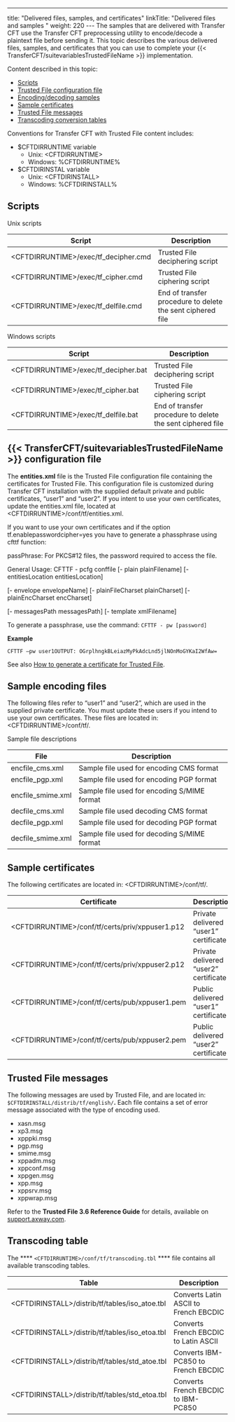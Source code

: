 ---
title: "Delivered files, samples, and certificates"
linkTitle: "Delivered files and samples "
weight: 220
--- The samples that are delivered with Transfer CFT use the Transfer CFT preprocessing utility to encode/decode a plaintext file before sending it. This topic describes the various delivered files, samples, and certificates that you can use to complete your {{< TransferCFT/suitevariablesTrustedFileName  >}} implementation.

Content described in this topic:

- [Scripts](#Scripts)
- [Trusted File configuration file](#Trusted)
- [Encoding/decoding samples](#Sample)
- [Sample certificates](#Sample)
- [Trusted File messages](#Messages)
- [Transcoding conversion tables](#Transcod)

Conventions for Transfer CFT with Trusted File content includes:

- $CFTDIRRUNTIME variable
    - Unix: &lt;CFTDIRRUNTIME>
    - Windows: %CFTDIRRUNTIME%
- $CFTDIRINSTAL variable
    - Unix: &lt;CFTDIRINSTALL>
    - Windows: %CFTDIRINSTALL%

<span id="Scripts"></span>

## Scripts

Unix scripts

| Script  | Description  |
| --- | --- |
| &lt;CFTDIRRUNTIME&gt;/exec/tf_decipher.cmd  | Trusted File deciphering script  |
| &lt;CFTDIRRUNTIME&gt;/exec/tf_cipher.cmd  | Trusted File ciphering script  |
| &lt;CFTDIRRUNTIME&gt;/exec/tf_delfile.cmd  | End of transfer procedure to delete the sent ciphered file  |

Windows scripts

| Script  | Description  |
| --- | --- |
| &lt;CFTDIRRUNTIME&gt;/exec/tf_decipher.bat  | Trusted File deciphering script  |
| &lt;CFTDIRRUNTIME&gt;/exec/tf_cipher.bat  | Trusted File ciphering script  |
| &lt;CFTDIRRUNTIME&gt;/exec/tf_delfile.bat  | End of transfer procedure to delete the sent ciphered file  |

<span id="Trusted"></span>

## {{< TransferCFT/suitevariablesTrustedFileName  >}} configuration file

The ****entities.xml**** file is the Trusted File configuration file containing the certificates for Trusted File. This configuration file is customized during Transfer CFT installation with the supplied default private and public certificates, “user1” and “user2”. If you intent to use your own certificates, update the entities.xml file, located at &lt;CFTDIRRUNTIME>/conf/tf/entities.xml.

If you want to use your own certificates and if the option tf.enablepasswordcipher=yes you have to generate a phassphrase using cfttf function:

passPhrase: For PKCS#12 files, the password required to access the file.

General Usage: CFTTF - pcfg conffile [- plain plainFilename] [- entitiesLocation entitiesLocation]

[- envelope envelopeName] [- plainFileCharset plainCharset] [- plainEncCharset encCharset]

[- messagesPath messagesPath] [- template xmlFilename]

To generate a passphrase, use the command: `CFTTF - pw [password]`

****Example****

```
CFTTF –pw user1OUTPUT: OGrplhngkBLeiazMyPkAdcLnd5jlNOnMoGYKaI2WfAw=
```

See also [How to generate a certificate for Trusted File](../tf_generate_cert).

<span id="Sample"></span>

## Sample encoding files

The following files refer to “user1” and “user2”, which are used in the supplied private certificate. You must update these users if you intend to use your own certificates. These files are located in: &lt;CFTDIRRUNTIME>/conf/tf/.

Sample file descriptions

| File  | Description  |
| --- | --- |
| encfile_cms.xml  | Sample file used for encoding CMS format  |
| encfile_pgp.xml  | Sample file used for encoding PGP format  |
| encfile_smime.xml  | Sample file used for encoding S/MIME format  |
| decfile_cms.xml  | Sample file used decoding CMS format  |
| decfile_pgp.xml  | Sample file used for decoding PGP format  |
| decfile_smime.xml  | Sample file used for decoding S/MIME format  |

## Sample certificates

The following certificates are located in: &lt;CFTDIRRUNTIME>/conf/tf/.

| Certificate  | Description  |
| --- | --- |
| &lt;CFTDIRRUNTIME&gt;/conf/tf/certs/priv/xppuser1.p12  | Private delivered “user1” certificate  |
| &lt;CFTDIRRUNTIME&gt;/conf/tf/certs/priv/xppuser2.p12  | Private delivered “user2” certificate  |
| &lt;CFTDIRRUNTIME&gt;/conf/tf/certs/pub/xppuser1.pem  | Public delivered “user1” certificate  |
| &lt;CFTDIRRUNTIME&gt;/conf/tf/certs/pub/xppuser2.pem  | Public delivered “user2” certificate  |

<span id="Messages"></span>

## Trusted File messages

The following messages are used by Trusted File, and are located in: `$CFTDIRINSTALL/distrib/tf/english/`****.**** Each file contains a set of error message associated with the type of encoding used.

- xasn.msg
- xp3.msg
- xpppki.msg
- pgp.msg
- smime.msg
- xppadm.msg
- xppconf.msg
- xppgen.msg
- xpp.msg
- xppsrv.msg
- xppwrap.msg

Refer to the **Trusted File 3.6 Reference Guide** for details, available on [support.axway.com](https://support.axway.com/).

<span id="Transcod"></span>

## Transcoding table

The **** `<CFTDIRRUNTIME>/conf/tf/transcoding.tbl` **** file contains all available transcoding tables.

| Table  | Description  |
| --- | --- |
| &lt;CFTDIRINSTALL&gt;/distrib/tf/tables/iso_atoe.tbl  | Converts Latin ASCII to French EBCDIC  |
| &lt;CFTDIRINSTALL&gt;/distrib/tf/tables/iso_etoa.tbl  | Converts French EBCDIC to Latin ASCII  |
| &lt;CFTDIRINSTALL&gt;/distrib/tf/tables/std_atoe.tbl  | Converts IBM- PC850 to French EBCDIC  |
| &lt;CFTDIRINSTALL&gt;/distrib/tf/tables/std_etoa.tbl  | Converts French EBCDIC to IBM- PC850  |

